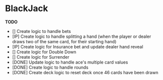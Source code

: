 # BlackJack
**TODO**
- [] Create logic to handle bets
- [IP] Create logic to handle splitting a hand (when the player or dealer draws two of the same card, for their starting hand)
- [IP] Create logic for Insurance bet and update dealer hand reveal
- [] Create logic for Double Down
- [] Create logic for Surrender
- [DONE] Update logic to handle ace's multiple card values
- [DONE] Create logic to handle rounds
- [DONE] Create deck logic to reset deck once 46 cards have been drawn
